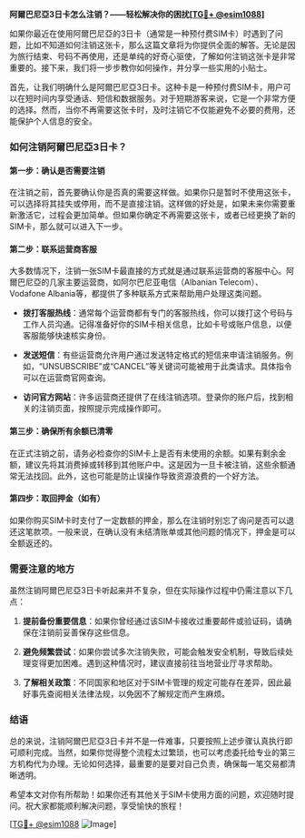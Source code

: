 **阿爾巴尼亞3日卡怎么注销？——轻松解决你的困扰[[TG💪+ @esim1088](https://t.me/s/esim1088)]**

如果你最近在使用阿爾巴尼亞的3日卡（通常是一种预付费SIM卡）时遇到了问题，比如不知道如何注销这张卡，那么这篇文章将为你提供全面的解答。无论是因为旅行结束、号码不再使用，还是单纯的好奇心驱使，了解如何注销这张卡是非常重要的。接下来，我们将一步步教你如何操作，并分享一些实用的小贴士。

首先，让我们明确什么是阿爾巴尼亞3日卡。这种卡是一种预付费SIM卡，用户可以在短时间内享受通话、短信和数据服务。对于短期游客来说，它是一个非常方便的选择。然而，当你不再需要这张卡时，及时注销它不仅能避免不必要的费用，还能保护个人信息的安全。

### 如何注销阿爾巴尼亞3日卡？

#### 第一步：确认是否需要注销

在注销之前，首先要确认你是否真的需要这样做。如果你只是暂时不使用这张卡，可以选择将其挂失或停用，而不是直接注销。这样做的好处是，如果未来你需要重新激活它，过程会更加简单。但如果你确定不再需要这张卡，或者已经更换了新的SIM卡，那么就可以进入下一步。

#### 第二步：联系运营商客服

大多数情况下，注销一张SIM卡最直接的方式就是通过联系运营商的客服中心。阿爾巴尼亞的几家主要运营商，如阿尔巴尼亚电信（Albanian Telecom）、Vodafone Albania等，都提供了多种联系方式来帮助用户处理这类问题。

- **拨打客服热线**：通常每个运营商都有专门的客服热线，你可以拨打这个号码与工作人员沟通。记得准备好你的SIM卡相关信息，比如卡号或账户信息，以便客服能够快速核实身份。
  
- **发送短信**：有些运营商允许用户通过发送特定格式的短信来申请注销服务。例如，“UNSUBSCRIBE”或“CANCEL”等关键词可能被用于此类请求。具体指令可以在运营商官网查询。

- **访问官方网站**：许多运营商还提供了在线注销选项。登录你的账户后，找到相关的注销页面，按照提示完成操作即可。

#### 第三步：确保所有余额已清零

在正式注销之前，请务必检查你的SIM卡上是否有未使用的余额。如果有剩余金额，建议先将其消费掉或转移到其他账户中。这是因为一旦卡被注销，这些余额通常无法找回。此外，这也可能是防止误操作导致资源浪费的一个好方法。

#### 第四步：取回押金（如有）

如果你购买SIM卡时支付了一定数额的押金，那么在注销时别忘了询问是否可以退还这笔款项。一般来说，在确认没有未结清账单或其他问题的情况下，押金是可以全额返还的。

### 需要注意的地方

虽然注销阿爾巴尼亞3日卡听起来并不复杂，但在实际操作过程中仍需注意以下几点：

1. **提前备份重要信息**：如果你曾经通过该SIM卡接收过重要邮件或验证码，请确保在注销前妥善保存这些信息。
   
2. **避免频繁尝试**：如果你尝试多次注销失败，可能会触发安全机制，导致后续处理变得更加困难。遇到这种情况时，建议直接前往当地营业厅寻求帮助。

3. **了解相关政策**：不同国家和地区对于SIM卡管理的规定可能存在差异，因此最好事先查阅相关法律法规，以免因不了解规定而产生麻烦。

### 结语

总的来说，注销阿爾巴尼亞3日卡并不是一件难事，只要按照上述步骤认真执行即可顺利完成。当然，如果你觉得整个流程太过繁琐，也可以考虑委托给专业的第三方机构代为办理。无论如何选择，最重要的是要对自己负责，确保每一笔交易都清晰透明。

希望本文对你有所帮助！如果你还有其他关于SIM卡使用方面的问题，欢迎随时提问。祝大家都能顺利解决问题，享受愉快的旅程！

[[TG💪+ @esim1088](https://t.me/s/esim1088) ![Image](https://i.postimg.cc/4NQfJmqS/Snipaste-2025-05-13-00-14-12.png)]